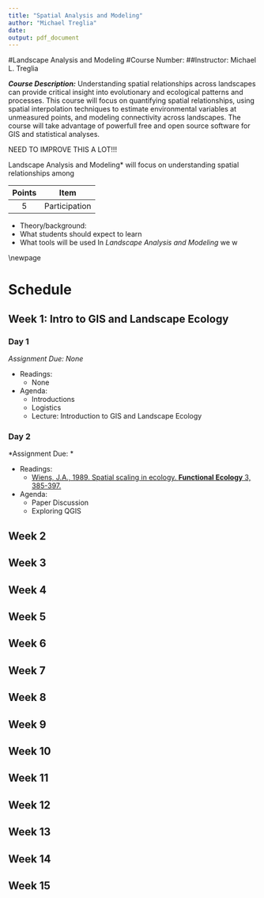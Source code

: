 ```yaml
---
title: "Spatial Analysis and Modeling"
author: "Michael Treglia"
date: 
output: pdf_document
---
```




#Landscape Analysis and Modeling
#Course Number: 
##Instructor: Michael L. Treglia

***Course Description:***
Understanding spatial relationships across landscapes can provide critical insight into evolutionary and ecological patterns and processes. This course will focus on quantifying spatial relationships, using spatial interpolation techniques to estimate environmental variables at unmeasured points, and modeling connectivity across landscapes.  The course will take advantage of powerfull free and open source software for GIS and statistical analyses.

NEED TO IMPROVE THIS A LOT!!!

Landscape Analysis and Modeling* will focus on understanding spatial relationships among 
 
| Points 	|	 Item 	|
|:------:	|:-------:	|
|5		|Participation| 


* Theory/background: 
* What students should expect to learn
* What tools will be used
In *Landscape Analysis and Modeling* we w

\newpage

# Schedule

## Week 1: Intro to GIS and Landscape Ecology

### Day 1
*Assignment Due: None*

* Readings:
	* None
* Agenda: 
	* Introductions
	* Logistics
	* Lecture: Introduction to GIS and Landscape Ecology

### Day 2
*Assignment Due: *

* Readings:
	* [Wiens, J.A., 1989. Spatial scaling in ecology. **Functional Ecology** 3, 385-397.](http://www.jstor.org/stable/2389612)
* Agenda: 
	* Paper Discussion 
	* Exploring QGIS

		


## Week 2


## Week 3


## Week 4


## Week 5


## Week 6


## Week 7


## Week 8


## Week 9


## Week 10


## Week 11


## Week 12


## Week 13


## Week 14


## Week 15





